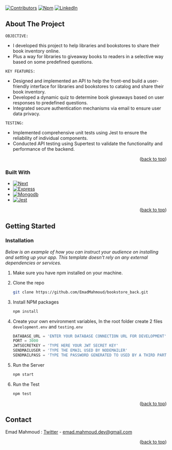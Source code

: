 <a name="readme-top"></a>
[![Contributors][contributors-shield]][contributors-url]
[![Npm][npm-shield]][linkedin-url]
[![LinkedIn][linkedin-shield]][linkedin-url]



<!-- ABOUT THE PROJECT -->
## About The Project
`OBJECTIVE:`
* I developed this project to help libraries and bookstores to share their book inventory online.
* Plus a way for libraries to giveaway books to readers in a selective way based on some predefined questions.

`KEY FEATURES:`
* Designed and implemented an API to help the front-end build a user-friendly interface for libraries and bookstores to catalog and share their book inventory.
* Developed a dynamic quiz to determine book giveaways based on user responses to predefined questions.
* Integrated secure authentication mechanisms via email to ensure user data privacy.

`TESTING:`
* Implemented comprehensive unit tests using Jest to ensure the reliability of individual components.
* Conducted API testing using Supertest to validate the functionality and performance of the backend.

<p align="right">(<a href="#readme-top">back to top</a>)</p>

### Built With

* [![Next][Node.js]][Node-url]
* [![Express][Express]][Express-url]
* [![Mongodb][Mongodb]][Mongodb-url]
* [![Jest][Jest]][Jest-url]

<p align="right">(<a href="#readme-top">back to top</a>)</p>


<!-- GETTING STARTED -->
## Getting Started
### Installation

_Below is an example of how you can instruct your audience on installing and setting up your app. This template doesn't rely on any external dependencies or services._

1. Make sure you have npm installed on your machine.

2. Clone the repo
   ```sh
   git clone https://github.com/EmadMahmoud/bookstore_back.git
   ```
3. Install NPM packages
   ```sh
   npm install
   ```
4. Create your own environment variables, In the root folder create 2 files `development.env` and `testing.env`
   ```js
   DATABASE_URL = 'ENTER YOUR DATABASE CONNECTION URL FOR DEVELOPMENT';
   PORT = 3000
   JWTSECRETKEY = 'TYPE HERE YOUR JWT SECRET KEY'
   SENDMAILUSER = 'TYPE THE EMAIL USED BY NODEMAILER'
   SENDMAILPASS = 'TYPE THE PASSWORD GENERATED TO USED BY A THIRD PARTY'
   ```
5. Run the Server
    ```sh
    npm start
    ```
6. Run the Test
    ```sh
    npm test
    ```

<p align="right">(<a href="#readme-top">back to top</a>)</p>



<!-- CONTACT -->
## Contact

Emad Mahmoud : [Twitter](https://twitter.com/EmadMah82323322) - emad.mahmoud.dev@gmail.com




<p align="right">(<a href="#readme-top">back to top</a>)</p>

[npm-shield]: https://img.shields.io/badge/npm-8.18.0-46954A?style=for-the-badge&logo=npm&link=https%3A%2F%2Fexpressjs.com%2Fen%2F5x%2Fapi.html&link=left

[contributors-shield]: https://img.shields.io/github/contributors/EmadMahmoud/bookstore_back.svg?style=for-the-badge
[contributors-url]: https://github.com/EmadMahmoud/bookstore_back/graphs/contributors
[linkedin-shield]: https://img.shields.io/badge/-LinkedIn-black.svg?style=for-the-badge&logo=linkedin&colorB=555
[linkedin-url]: https://www.linkedin.com/in/emadmahmoud/

<!-- Built With -->
[Node.js]: https://img.shields.io/badge/Node.js-000000?style=for-the-badge&logo=nodedotjs&logoColor=#339933
[Node-url]: https://nodejs.org/en
[Express]: https://img.shields.io/badge/Express-259DFF?style=for-the-badge&logo=express
[Express-url]: https://expressjs.com/
[Mongodb]: https://img.shields.io/badge/MongoDB-FFC558?style=for-the-badge&logo=mongodb&logoColor=#47A248
[Mongodb-url]: https://www.mongodb.com/
[Jest]: https://img.shields.io/badge/Jest-99425B?style=for-the-badge&logo=jest&logoColor=#99425B
[Jest-url]: https://jestjs.io/docs/getting-started
